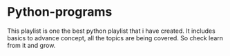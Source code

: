 # Python-programs
This playlist is one the best python playlist that i have created. It includes basics to advance concept, all the topics are being covered. So check learn from it and grow.
